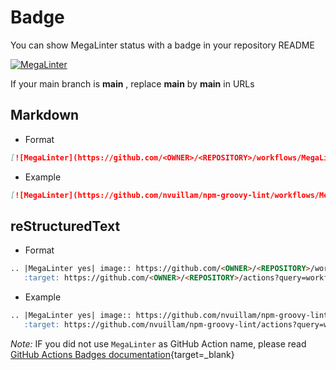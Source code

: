<!-- markdownlint-disable MD013 -->
<!-- Generated by .automation/build.py, please do not update manually -->
<!-- badge-section-start -->

# Badge

You can show MegaLinter status with a badge in your repository README

[![MegaLinter](https://github.com/megalinter/megalinter/workflows/MegaLinter/badge.svg?branch=main)](https://github.com/megalinter/megalinter/actions?query=workflow%3AMegaLinter+branch%3Amain)

If your main branch is **main** , replace **main** by **main** in URLs

## Markdown

- Format

```markdown
[![MegaLinter](https://github.com/<OWNER>/<REPOSITORY>/workflows/MegaLinter/badge.svg?branch=main)](https://github.com/<OWNER>/<REPOSITORY>/actions?query=workflow%3AMegaLinter+branch%3Amain)
```

- Example

```markdown
[![MegaLinter](https://github.com/nvuillam/npm-groovy-lint/workflows/MegaLinter/badge.svg?branch=main)](https://github.com/nvuillam/npm-groovy-lint/actions?query=workflow%3AMegaLinter+branch%3Amain)
```

## reStructuredText

- Format

```markdown
.. |MegaLinter yes| image:: https://github.com/<OWNER>/<REPOSITORY>/workflows/MegaLinter/badge.svg?branch=main
   :target: https://github.com/<OWNER>/<REPOSITORY>/actions?query=workflow%3AMegaLinter+branch%3Amain
```

- Example

```markdown
.. |MegaLinter yes| image:: https://github.com/nvuillam/npm-groovy-lint/workflows/MegaLinter/badge.svg?branch=main
   :target: https://github.com/nvuillam/npm-groovy-lint/actions?query=workflow%3AMegaLinter+branch%3Amain
```

_Note:_ IF you did not use `MegaLinter` as GitHub Action name, please read [GitHub Actions Badges documentation](https://docs.github.com/en/actions/configuring-and-managing-workflows/configuring-a-workflow#adding-a-workflow-status-badge-to-your-repository){target=_blank}

<!-- badge-section-end -->
